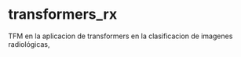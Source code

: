 # transformers_rx
TFM en la aplicacion de transformers en la clasificacion de imagenes radiológicas,
